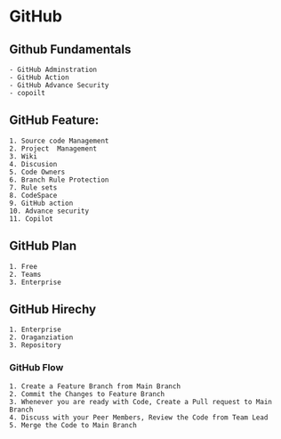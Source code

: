 # GitHub

## Github Fundamentals
	- GitHub Adminstration
	- GitHub Action
	- GitHub Advance Security
	- copoilt
 
## GitHub Feature:
	1. Source code Management
	2. Project  Management
	3. Wiki
	4. Discusion
	5. Code Owners
	6. Branch Rule Protection
	7. Rule sets
	8. CodeSpace
	9. GitHub action
	10. Advance security
	11. Copilot

## GitHub Plan
	1. Free
	2. Teams
	3. Enterprise

## GitHub Hirechy
	1. Enterprise
	2. Oraganziation 
	3. Repository

### GitHub Flow

	1. Create a Feature Branch from Main Branch
	2. Commit the Changes to Feature Branch
	3. Whenever you are ready with Code, Create a Pull request to Main Branch
	4. Discuss with your Peer Members, Review the Code from Team Lead
	5. Merge the Code to Main Branch


	
